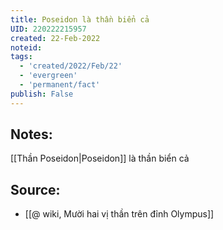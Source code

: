 ```yaml
---
title: Poseidon là thần biển cả
UID: 220222215957
created: 22-Feb-2022
noteid:
tags:
  - 'created/2022/Feb/22'
  - 'evergreen'
  - 'permanent/fact'
publish: False
---
```

## Notes:
[[Thần Poseidon|Poseidon]] là thần biển cả

## Source:
- [[@ wiki, Mười hai vị thần trên đỉnh Olympus]]





